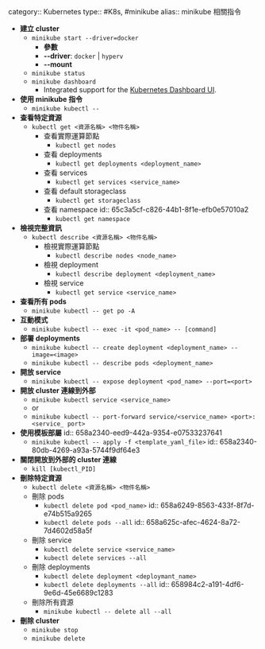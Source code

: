 category:: Kubernetes
type:: #K8s, #minikube
alias:: minikube 相關指令

- **建立 cluster**
	- `minikube start --driver=docker`
		- **參數**
		- **--driver**: `docker` | `hyperv`
		- **--mount**
	- `minikube status`
	- `minikube dashboard`
		- Integrated support for the [Kubernetes Dashboard UI](https://github.com/kubernetes/dashboard).
- **使用 minikube 指令**
	- `minikube kubectl --`
- **查看特定資源**
	- `kubectl get <資源名稱> <物件名稱>`
		- 查看實際運算節點
			- `kubectl get nodes`
		- 查看 deployments
			- `kubectl get deployments <deployment_name>`
		- 查看 services
			- `kubectl get services <service_name>`
		- 查看 default storageclass
			- `kubectl get storageclass`
		- 查看 namespace
		  id:: 65c3a5cf-c826-44b1-8f1e-efb0e57010a2
			- `kubectl get namespace`
- **檢視完整資訊**
	- `kubectl describe <資源名稱> <物件名稱>`
		- 檢視實際運算節點
			- `kubectl describe nodes <node_name>`
		- 檢視 deployment
			- `kubectl describe deployment <deployment_name>`
		- 檢視 service
			- `kubectl get service <service_name>`
- **查看所有 pods**
	- `minikube kubectl -- get po -A`
- **互動模式**
	- `minikube kubectl -- exec -it <pod_name> -- [command]`
- **部署 deployments**
	- `minikube kubectl -- create deployment <deployment_name> --image=<image>`
	- `minikube kubectl -- describe pods <deployment_name>`
- **開放 service**
	- `minikube kubectl -- expose deployment <pod_name> --port=<port>`
- **開放 cluster 連線到外部**
	- `minikube kubectl service <service_name>`
	- or
	- `minikube kubectl -- port-forward service/<service_name> <port>:<service_ port>`
- **使用模板部屬**
  id:: 658a2340-eed9-442a-9354-e07533237641
	- `minikube kubectl -- apply -f <template_yaml_file>`
	  id:: 658a2340-80db-4269-a93a-5744f9df64e3
- **關閉開放到外部的 cluster 連線**
	- `kill [kubectl_PID]`
- **刪除特定資源**
	- `kubectl delete <資源名稱> <物件名稱>`
	- 刪除 pods
		- `kubectl delete pod <pod_name>`
		  id:: 658a6249-8563-433f-8f7d-e74b515a9265
		- `kubectl delete pods --all`
		  id:: 658a625c-afec-4624-8a72-7d4602d58a5f
	- 刪除 service
		- `kubectl delete service <service_name>`
		- `kubectl delete services --all`
	- 刪除 deployments
		- `kubectl delete deployment <deploymant_name>`
		- `kubectl delete deployments --all`
		  id:: 658984c2-a191-4df6-9e6d-45e6689c1283
	- 刪除所有資源
		- `minikube kubectl -- delete all --all`
- **刪除 cluster**
	- `minikube stop`
	- `minikube delete`